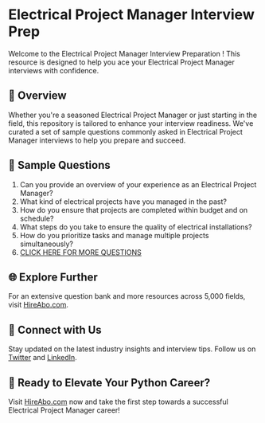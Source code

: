 # Electrical Project Manager Interview Prep

Welcome to the Electrical Project Manager Interview Preparation ! This resource is designed to help you ace your Electrical Project Manager interviews with confidence.

## 🚀 Overview

Whether you're a seasoned Electrical Project Manager or just starting in the field, this repository is tailored to enhance your interview readiness. We've curated a set of sample questions commonly asked in Electrical Project Manager interviews to help you prepare and succeed.

## 📝 Sample Questions

1. Can you provide an overview of your experience as an Electrical Project Manager?
2. What kind of electrical projects have you managed in the past?
3. How do you ensure that projects are completed within budget and on schedule?
4. What steps do you take to ensure the quality of electrical installations?
5. How do you prioritize tasks and manage multiple projects simultaneously?
6. [CLICK HERE FOR MORE QUESTIONS](https://hireabo.com/job/3_2_27/Electrical%20Project%20Manager)

## 🌐 Explore Further

For an extensive question bank and more resources across 5,000 fields, visit [HireAbo.com](https://www.hireabo.com).

## 📱 Connect with Us

Stay updated on the latest industry insights and interview tips. Follow us on [Twitter](https://twitter.com/hireabo) and [LinkedIn](https://www.linkedin.com/in/hire-abo-3609972a8/).

## 🚀 Ready to Elevate Your Python Career?

Visit [HireAbo.com](https://www.hireabo.com) now and take the first step towards a successful Electrical Project Manager career!
